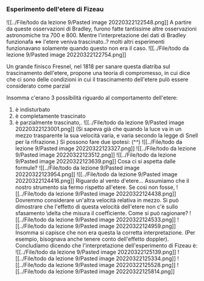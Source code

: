 ### Esperimento dell'etere di Fizeau
![[../File/todo da lezione 9/Pasted image 20220322122548.png]]
A partire da queste osservazioni di Bradley, furono fatte tantissime altre osservazioni astronomiche tra 700 e 800. Mentre l'interpretazione dei dati di Bradley funzionafa $\iff$ l'etere veniva trascinato..? molti altri esperimenti funzionavano solamente quando questo non era il caso.
![[../File/todo da lezione 9/Pasted image 20220322122754.png]]

Un grande finisco Fresnel, nel 1818 per sanare questa diatriba sul trascinamento dell'etere, propone una teoria di compromesso, in cui dice che ci sono delle condizioni in cui il trascinamento dell'etere pulò essere considerato come parzial

Insomma c'erano 3 possibilità riguardo al comportamento dell'etere:
1) è indisturbato
2) è completamente trascinato
3) è parzialmente trascinato,.
![[../File/todo da lezione 9/Pasted image 20220322123001.png]]
(Si sapeva già che quando la luce va in un mezzo trasparente la sua velocità varia, e varia secondo la legge di Snell per la rifrazione.)
Si possono fare due ipotesi: (^^)
![[../File/todo da lezione 9/Pasted image 20220322123327.png]]
![[../File/todo da lezione 9/Pasted image 20220322123512.png]]
![[../File/todo da lezione 9/Pasted image 20220322123639.png]]
Cosa ci si aspetta dalle formule?
![[../File/todo da lezione 9/Pasted image 20220322123954.png]]
![[../File/todo da lezione 9/Pasted image 20220322124416.png]]
Riguardo al vento d'etere... Assumiamo che il nostro strumento sia fermo rispetto all'etere. Se così non fosse, ![[../File/todo da lezione 9/Pasted image 20220322124438.png]]
Dovremmo considerare un'altra velocità relativa in mezzo. Si può dimostrare che l'effetto di questa velocità dell'etere non c'è sullo sfasamento \delta che misura il coefficiente.
Come si può ragionare?
![[../File/todo da lezione 9/Pasted image 20220322124533.png]]
![[../File/todo da lezione 9/Pasted image 20220322124959.png]]
Insomma si capisce che non era questa la corretta interpretazione. (Per esempio, bisognava anche tenere conto dell'effetto doppler).
Concludiamo dicendo che l'interpretazione dell'esperimento di Fizeau è:
![[../File/todo da lezione 9/Pasted image 20220322125139.png]]
![[../File/todo da lezione 9/Pasted image 20220322125334.png]]
![[../File/todo da lezione 9/Pasted image 20220322125528.png]]
![[../File/todo da lezione 9/Pasted image 20220322125814.png]]